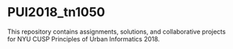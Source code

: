# PUI2018_tn1050

This repository contains assignments, solutions, and collaborative projects for NYU CUSP Principles of Urban Informatics 2018.
